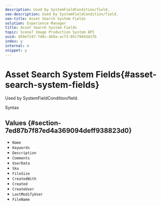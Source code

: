 ```yaml
---
description: Used by SystemFieldCondition/field.
seo-description: Used by SystemFieldCondition/field.
seo-title: Asset Search System Fields
solution: Experience Manager
title: Asset Search System Fields
topic: Scene7 Image Production System API
uuid: d59ef247-748c-4b9a-ac73-05c79443d1fb
index: y
internal: n
snippet: y
---
```


# Asset Search System Fields{#asset-search-system-fields}

Used by SystemFieldCondition/field.

 Syntax 

## Values {#section-7ed87b7f87ed4a369094deff938823d0}

* `Name` 
* `Keywords` 
* `Description` 
* `Comments` 
* `UserData` 
* `Sku` 
* `FileSize` 
* `CreatedWith` 
* `Created` 
* `CreateUser` 
* `LastModifyUser` 
* `FileName`

